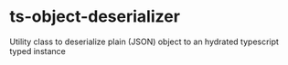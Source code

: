 # ts-object-deserializer
Utility class to deserialize plain (JSON) object to an hydrated typescript typed instance
